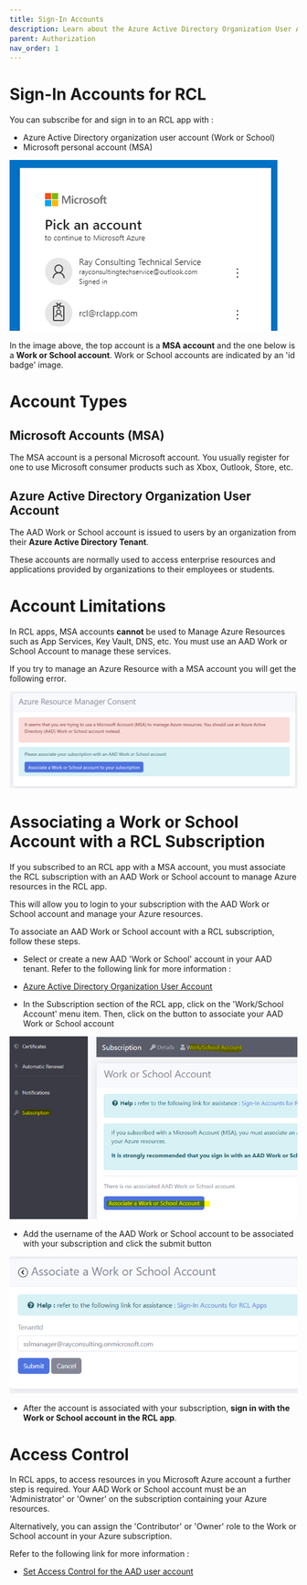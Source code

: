 ```yaml
---
title: Sign-In Accounts
description: Learn about the Azure Active Directory Organization User Account and Microsoft Personal Account used tp sign-in to RCL apps
parent: Authorization
nav_order: 1
---
```


# Sign-In Accounts for RCL

You can subscribe for and sign in to an RCL app with :

- Azure Active Directory organization user account (Work or School)
- Microsoft personal account (MSA)

![image](../images/authorization_signin/signin-account-types.png)

In the image above, the top account is a **MSA account** and the one below is a **Work or School account**. Work or School accounts are indicated by an 'id badge' image.

# Account Types

## Microsoft Accounts (MSA)

The MSA account is a personal Microsoft account. You usually register for one to use Microsoft consumer products such as Xbox, Outlook, Store, etc.

## Azure Active Directory Organization User Account

The AAD Work or School account is issued to users by an organization from their **Azure Active Directory Tenant**. 

These accounts are normally used to access enterprise resources and applications provided by organizations to their employees or students.

# Account Limitations

In RCL apps, MSA accounts **cannot** be used to Manage Azure Resources such as App Services, Key Vault, DNS, etc. You must use an AAD Work or School Account to manage these services.

If you try to manage an Azure Resource with a MSA account you will get the following error.

![image](../images/authorization_signin/arm-consent-error.PNG)

# Associating a Work or School Account with a RCL Subscription

If you subscribed to an RCL app with a MSA account, you must associate the RCL subscription with an AAD Work or School account to manage Azure resources in the RCL app.

This will allow you to login to your subscription with the AAD Work or School account and manage your Azure resources.

To associate an AAD Work or School account with a RCL subscription, follow these steps.

- Select or create a new AAD 'Work or School' account in your AAD tenant. Refer to the following link for more information :

- [Azure Active Directory Organization User Account](./aad-account-user)

- In the Subscription section of the RCL app, click on the 'Work/School Account' menu item. Then, click on the button to associate your AAD Work or School account

![image](../images/authorization_signin/signin-aad-associate-open.png)

- Add the username of the AAD Work or School account to be associated with your subscription and click the submit button

![image](../images/authorization_signin/signin-aad-associate.png)

- After the account is associated with your subscription, **sign in with the Work or School account in the RCL app**.

# Access Control

In RCL apps, to access resources in you Microsoft Azure account a further step is required. Your AAD Work or School account must be an 'Administrator' or 'Owner' on the subscription containing your Azure resources. 

Alternatively, you can assign the 'Contributor' or 'Owner' role to the Work or School account in your Azure subscription.

Refer to the following link for more information :

- [Set Access Control for the AAD user account](./access-control-user)






